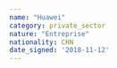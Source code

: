 ```yaml
---
name: "Huawei"
category: private_sector
nature: "Entreprise"
nationality: CHN
date_signed: '2018-11-12'
---
```

    